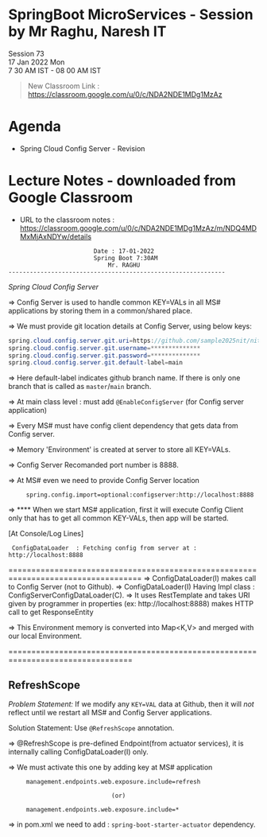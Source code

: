 # SpringBoot MicroServices - Session by Mr Raghu, Naresh IT

Session 73 \
17 Jan 2022 Mon \
7 30 AM IST - 08 00 AM IST

> New Classroom Link : https://classroom.google.com/u/0/c/NDA2NDE1MDg1MzAz

# Agenda

* Spring Cloud Config Server - Revision

# Lecture Notes - downloaded from Google Classroom

* URL to the classroom notes : https://classroom.google.com/u/0/c/NDA2NDE1MDg1MzAz/m/NDQ4MDMxMjAxNDYw/details

```
						Date : 17-01-2022 
						Spring Boot 7:30AM
 						    Mr. RAGHU
-------------------------------------------------------------
```
*Spring Cloud Config Server*

=> Config Server is used to handle common KEY=VALs in all MS# applications by storing them in a common/shared place.

=> We must provide git location details at Config Server, using below keys:

```java
spring.cloud.config.server.git.uri=https://github.com/sample2025nit/nit-config-test.git
spring.cloud.config.server.git.username=**************
spring.cloud.config.server.git.password=**************
spring.cloud.config.server.git.default-label=main
```

=> Here default-label indicates github branch name. If there is only one branch that is called as `master`/`main` branch.

=> At main class level : must add `@EnableConfigServer` (for Config server application)

=> Every MS# must have config client dependency that gets data from Config server.

=> Memory 'Environment' is created at server to store all KEY=VALs.

=> Config Server Recomanded port number is 8888.

=> At MS# even we need to provide Config Server location
```
	 spring.config.import=optional:configserver:http://localhost:8888
```

=> **** When we start MS# application, first it will execute Config Client only that has to get all common KEY-VALs, then app will be started.

[At Console/Log Lines]
```
 ConfigDataLoader  : Fetching config from server at : http://localhost:8888
```

===================================================================================
=> ConfigDataLoader(I) makes call to Config Server (not to Github).
=> ConfigDataLoader(I) Having Impl class : ConfigServerConfigDataLoader(C).
=> It uses RestTemplate and takes URI given by programmer in properties
 (ex: http://localhost:8888) makes HTTP call to get ResponseEntity<Environment>

=> This Environment memory is converted into Map<K,V> and merged with our local Environment.

=================================================================================
## RefreshScope

*Problem Statement:*
 If we modify any `KEY=VAL` data at Github, then it will _not_ reflect until we restart all MS# and Config Server applications.

Solution Statement: Use `@RefreshScope` annotation.

=> @RefreshScope is pre-defined Endpoint(from actuator services),
	it is internally calling ConfigDataLoader(I) only.

=> We must activate this one by adding key at MS# application
```
	 management.endpoints.web.exposure.include=refresh
```	 
								 (or)
```
	 management.endpoints.web.exposure.include=*
```	 

=> in pom.xml we need to add : `spring-boot-starter-actuator` dependency.
